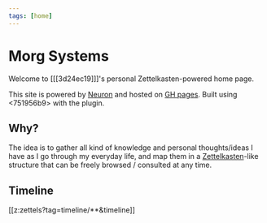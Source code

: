 ```yaml
---
tags: [home]
---
```


# Morg Systems

Welcome to [[[3d24ec19]]]'s personal Zettelkasten-powered home page.

This site is powered by [Neuron](https://github.com/srid/neuron) and hosted on
 [GH pages](https://github.com/Morgawr/morg-zettel/tree/master). Built using
<751956b9> with the <fd6eb836> plugin.

## Why?

The idea is to gather all kind of knowledge and personal thoughts/ideas I have
as I go through my everyday life, and map them in a
[Zettelkasten](https://en.wikipedia.org/wiki/Zettelkasten)-like structure that
can be freely browsed / consulted at any time.

## Timeline

[[z:zettels?tag=timeline/**&timeline]]



